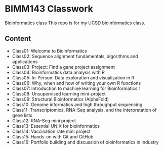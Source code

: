 # BIMM143 Classwork
Bioinformatics class
This repo is for my UCSD bioinformatics class.

## Content
- Class01: Welcome to Bioinformatics
- Class02: Sequence alignment fundamentals, algorithms and applications
- Class03: Project: Find a gene project assignment
- Class04: Bioinformatics data analysis with R
- Class05: In-Person: Data exploration and visualization in R
- Class06: Why, when and how of writing your own R functions
- Class07: Introduction to machine learning for Bioinformatics 1
- Class08: Unsupervised learning mini-project
- Class09: Structural Bioinformatics (AlphaFold)
- Class10: Genome informatics and high throughput sequencing
- Class11: Transcriptomics, RNA-Seq analysis, and the interpretation of gene lists
- Class12: RNA-Seq mini project
- Class13: Essential UNIX for bioinformatics
- Class14: Vaccination rate mini project
- Class15: Hands-on with Git and GitHub
- Class16: Portfolio building and discussion of bioinformatics in industry
